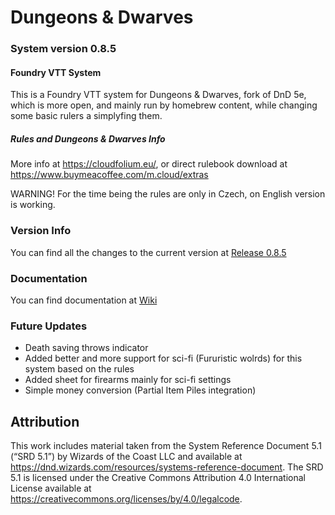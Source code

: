 # Dungeons & Dwarves
### System version 0.8.5

#### Foundry VTT System

This is a Foundry VTT system for Dungeons &amp; Dwarves, fork of DnD 5e, which is more open, and mainly run by homebrew content, while changing some basic rulers a simplyfing them.

##### Rules and Dungeons & Dwarves Info
More info at https://cloudfolium.eu/, or direct rulebook download at https://www.buymeacoffee.com/m.cloud/extras

WARNING! For the time being the rules are only in Czech, on English version is working.

### Version Info
You can find all the changes to the current version at [Release 0.8.5](https://github.com/slimak55/dungeons_and_dwarves/releases/tag/release_0.8.5)

### Documentation
You can find documentation at [Wiki](https://github.com/slimak55/dungeons_and_dwarves/wiki/DOCUMENTAION)

### Future Updates
- Death saving throws indicator
- Added better and more support for sci-fi (Fururistic wolrds) for this system based on the rules
- Added sheet for firearms mainly for sci-fi settings
- Simple money conversion (Partial Item Piles integration)

## Attribution
This work includes material taken from the System Reference Document 5.1 (“SRD 5.1”) by Wizards of
the Coast LLC and available at https://dnd.wizards.com/resources/systems-reference-document. The
SRD 5.1 is licensed under the Creative Commons Attribution 4.0 International License available at
https://creativecommons.org/licenses/by/4.0/legalcode.
